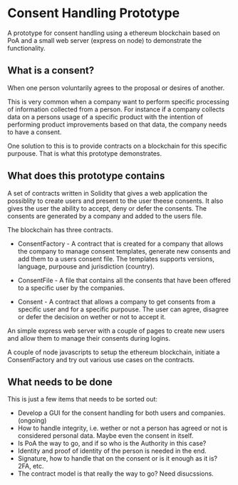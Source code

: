 # Consent Handling Prototype
A prototype for consent handling using a ethereum blockchain based on PoA and a small web server (express on node) to demonstrate the functionality.
## What is a consent?
When one person voluntarily agrees to the proposal or desires of another.

This is very common when a company want to perform specific processing of information collected from a person. For instance if a company collects data on a persons usage of a specific product with the intention of performing product improvements based on that data, the company needs to have a consent.

One solution to this is to provide contracts on a blockchain for this specific purpouse. That is what this prototype demonstrates.
## What does this prototype contains

A set of contracts written in Solidity that gives a web application the possiblity to create users and present to the user theese consents. It also gives the user the ability to accept, deny or defer the consents. The consents are generated by a company and added to the users file.

The blockchain has three contracts.

- ConsentFactory - A contract that is created for a company that allows the company to manage consent templates, generate new consents and add them to a users consent file. The templates supports versions, language, purpouse and jurisdiction (country).

- ConsentFile - A file that contains all the consents that have been offered to a specific user by the companies.

- Consent - A contract that allows a company to get consents from a specific user and for a specific purpouse. The user can agree, disagree or defer the decision on wether or not to accept it.

An simple express web server with a couple of pages to create new users and allow them to manage their consents during logins.

A couple of node javascripts to setup the ethereum blockchain, initiate a ConsentFactory and try out various use cases on the contracts.

## What needs to be done

This is just a few items that needs to be sorted out:
- Develop a GUI for the consent handling for both users and companies. (ongoing)
- How to handle integrity, i.e. wether or not a person has agreed or not is considered personal data. Maybe even the consent in itself.
- Is PoA the way to go, and if so who is the Authority in this case?
- Identity and proof of identity of the person is needed in the end.
- Signature, how to handle that on the consent or is it enough as it is? 2FA, etc.
- The contract model is that really the way to go? Need disucssions.




